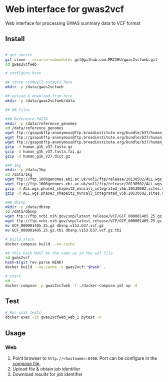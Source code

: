 # Web interface for gwas2vcf

Web interface for processing GWAS summary data to VCF format

## Install

```sh

# get source
git clone --recurse-submodules git@github.com:MRCIEU/gwas2vcfweb.git
cd gwas2vcfweb

# configure host

## store cromwell outputs here
mkdir -p /data/gwas2vcfweb

## upload & download from here
mkdir -p /data/gwas2vcfweb/data

## DB files

### Reference FASTA
mkdir -p /data/reference_genomes
cd /data/reference_genomes
wget ftp://gsapubftp-anonymous@ftp.broadinstitute.org/bundle/b37/human_g1k_v37.fasta.gz
wget ftp://gsapubftp-anonymous@ftp.broadinstitute.org/bundle/b37/human_g1k_v37.fasta.fai.gz
wget ftp://gsapubftp-anonymous@ftp.broadinstitute.org/bundle/b37/human_g1k_v37.dict.gz
gzip -d human_g1k_v37.fasta.gz
gzip -d human_g1k_v37.fasta.fai.gz
gzip -d human_g1k_v37.dict.gz

### 1kg
mkdir -p /data/1kg
cd /data/1kg
wget ftp://ftp.1000genomes.ebi.ac.uk/vol1/ftp/release/20130502/ALL.wgs.phase3_shapeit2_mvncall_integrated_v5b.20130502.sites.vcf.gz
wget ftp://ftp.1000genomes.ebi.ac.uk/vol1/ftp/release/20130502/ALL.wgs.phase3_shapeit2_mvncall_integrated_v5b.20130502.sites.vcf.gz.tbi
gzip -d ALL.wgs.phase3_shapeit2_mvncall_integrated_v5b.20130502.sites.vcf.gz
gzip -d ALL.wgs.phase3_shapeit2_mvncall_integrated_v5b.20130502.sites.vcf.gz.tbi

### dbsnp
mkdir -p /data/dbsnp
cd /data/dbsnp
wget ftp://ftp.ncbi.nih.gov/snp/latest_release/VCF/GCF_000001405.25.gz
wget ftp://ftp.ncbi.nih.gov/snp/latest_release/VCF/GCF_000001405.25.gz.tbi
mv GCF_000001405.25.gz dbsnp.v153.b37.vcf.gz
mv GCF_000001405.25.gz.tbi dbsnp.v153.b37.vcf.gz.tbi

# build stack
docker-compose build --no-cache

## this hash MUST be the same as in the wdl file
cd gwas2vcf
hash=$(git rev-parse HEAD)
docker build --no-cache -t gwas2vcf:"$hash" .

# start
cd ..
docker-compose -p gwas2vcfweb -f ./docker-compose.yml up -d
```

## Test

```sh
# Run unit tests
docker exec -it gwas2vcfweb_web_1 pytest -v
```

## Usage

### Web

1. Point browser to ```http://<hostname>:8400```. Port can be configure in the [compose file](docker-compose.yml).
2. Upload file & obtain job identifier
3. Download results for job identifier
